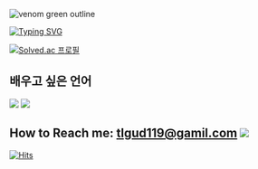 
![venom green outline](https://capsule-render.vercel.app/api?type=venom&text=Hello,%20I%27m%20Sihyeong&fontColor=ffffff&stroke=000000&strokeWidth=1&animation=twinkling&color=0:00e676,100:2e7d32&height=240&fontSize=70)


[![Typing SVG](https://readme-typing-svg.demolab.com?font=Fira+Code&pause=1000&color=0EF7BE&width=435&lines=Thanks+for+visiting+my+GitHub)](https://git.io/typing-svg)






[![Solved.ac
프로필](http://mazassumnida.wtf/api/v2/generate_badge?boj={handle})](https://solved.ac/profile/tlgud119)

## 배우고 싶은 언어
![](https://img.shields.io/badge/Java-ED8B00?style=for-the-badge&logo=openjdk&logoColor=white)
![](https://img.shields.io/badge/Kotlin-0095D5?&style=for-the-badge&logo=kotlin&logoColor=white)




##  How to Reach me:   tlgud119@gamil.com ![]( https://img.shields.io/badge/Gmail-D14836?style=for-the-badge&logo=gmail&logoColor=white)

[![Hits](https://hits.seeyoufarm.com/api/count/incr/badge.svg?url=https%3A%2F%2Fgithub.com%2Ftlgud119%2Fhit-counter&count_bg=%232F2F2F&title_bg=%2315E16A&icon=&icon_color=%23E7E7E7&title=hits&edge_flat=false)](https://hits.seeyoufarm.com)





